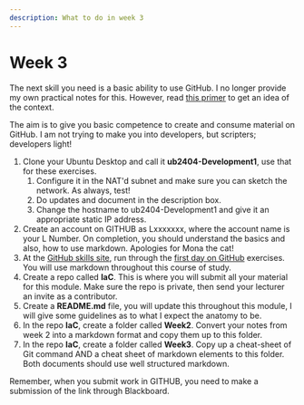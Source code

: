 ```yaml
---
description: What to do in week 3
---
```


# Week 3

The next skill you need is a basic ability to use GitHub. I no longer provide my own practical notes for this. However, read [this primer](https://johnoraw-education.gitbook.io/iac/version-control) to get an idea of the context.

The aim is to give you basic competence to create and consume material on GitHub. I am not trying to make you into developers, but scripters; developers light!

1. Clone your Ubuntu Desktop and call it **ub2404-Development1**, use that for these exercises.
   1. Configure it in the NAT'd subnet and make sure you can sketch the network. As always, test!
   2. Do updates and document in the description box.&#x20;
   3. Change the hostname to ub2404-Development1 and give it an appropriate static IP address.
2. Create an account on GITHUB as Lxxxxxxx, where the account name is your L Number. On completion, you should understand the basics and also, how to use markdown. Apologies for Mona the cat!
3. At the [GitHub skills site](https://skills.github.com/), run through the [first day on GitHub](https://skills.github.com/#first-day-on-github) exercises. You will use markdown throughout this course of study.
4. Create a repo called **IaC**. This is where you will submit all your material for this module. Make sure the repo is private, then send your lecturer an invite as a contributor.
5. Create a **README.md** file, you will update this throughout this module, I will give some guidelines as to what I expect the anatomy to be.
6. In the repo **IaC**, create a folder called **Week2**. Convert your notes from week 2 into a markdown format and copy them up to this folder. &#x20;
7. In the repo **IaC**, create a folder called **Week3**. Copy up a cheat-sheet of Git command AND a cheat sheet of markdown elements to this folder.  Both documents should use well structured markdown.

Remember, when you submit work in GITHUB, you need to make a submission of the link through Blackboard.
